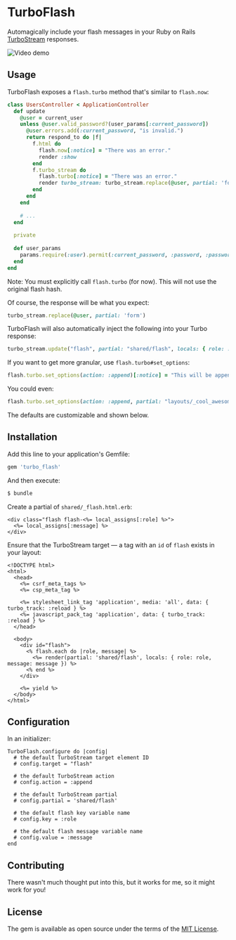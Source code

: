# TurboFlash

Automagically include your flash messages in your Ruby on Rails [TurboStream](https://github.com/hotwired/turbo-rails) responses.

![Video demo](https://i.imgur.com/pVqX9ZV.gif)

## Usage

TurboFlash exposes a `flash.turbo` method that's similar to `flash.now`:

```ruby
class UsersController < ApplicationController
  def update
    @user = current_user
    unless @user.valid_password?(user_params[:current_password])
      @user.errors.add(:current_password, "is invalid.")
      return respond_to do |f|
        f.html do 
          flash.now[:notice] = "There was an error."
          render :show
        end
        f.turbo_stream do
          flash.turbo[:notice] = "There was an error."
          render turbo_stream: turbo_stream.replace(@user, partial: 'form')
        end 
      end
    end
    
    # ... 
  end
  
  private 
  
  def user_params
    params.require(:user).permit(:current_password, :password, :password_confirmation)
  end
end
```

Note: You must explicitly call `flash.turbo` (for now). This will not use the original flash hash.

Of course, the response will be what you expect:

```ruby
turbo_stream.replace(@user, partial: 'form')
```

TurboFlash will also automatically inject the following into your Turbo response:

```ruby
turbo_stream.update("flash", partial: "shared/flash", locals: { role: :notice, message: "There was an error." })
```

If you want to get more granular, use `flash.turbo#set_options`:

```ruby 
flash.turbo.set_options(action: :append)[:notice] = "This will be appended."
```

You could even:

```ruby 
flash.turbo.set_options(action: :append, partial: "layouts/_cool_awesome_flash")[:error] = "This will be appended from the partial cool_awesome_flash with an error role."
```

The defaults are customizable and shown below.

## Installation
Add this line to your application's Gemfile:

```ruby
gem 'turbo_flash'
```

And then execute:
```bash
$ bundle
```

Create a partial of `shared/_flash.html.erb`:

```erb 
<div class="flash flash-<%= local_assigns[:role] %>">
  <%= local_assigns[:message] %>
</div>
```

Ensure that the TurboStream target — a tag with an `id` of `flash` exists in your layout:

```erb
<!DOCTYPE html>
<html>
  <head>
    <%= csrf_meta_tags %>
    <%= csp_meta_tag %>

    <%= stylesheet_link_tag 'application', media: 'all', data: { turbo_track: :reload } %>
    <%= javascript_pack_tag 'application', data: { turbo_track: :reload } %>
  </head>

  <body>
    <div id="flash">
      <% flash.each do |role, message| %>
        <%= render(partial: 'shared/flash', locals: { role: role, message: message }) %>
      <% end %>
    </div>
    
    <%= yield %>
  </body>
</html>
```

## Configuration

In an initializer:

```
TurboFlash.configure do |config|
  # the default TurboStream target element ID
  # config.target = "flash"
  
  # the default TurboStream action
  # config.action = :append 
  
  # the default TurboStream partial
  # config.partial = 'shared/flash'
  
  # the default flash key variable name
  # config.key = :role 
  
  # the default flash message variable name
  # config.value = :message 
end
```

## Contributing

There wasn't much thought put into this, but it works for me, so it might work for you!

## License
The gem is available as open source under the terms of the [MIT License](https://opensource.org/licenses/MIT).
